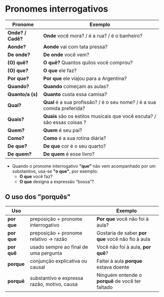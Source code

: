 # Pronomes interrogativos

| Pronome | Exemplo |
| -- | -- |
| **Onde? / Cadê?**  | **Onde** você mora? / é a rua? / é o banheiro? |
| **Aonde?**         | **Aonde** vai com tata pressa? |
| **De onde?**       | **De onde** você vem? |
| **(O) quê?**       | **O quê?** Quantos quilos você comprou? |
| **(O) que?**       | **O que** ele faz? |
| **Por que?**       | **Por que** ele viajou para a Argentina? |
| **Quando?**        | **Quando** começam as aulas? |
| **Quanto/a (s)**   | **Quanto** custa essa camisa? |
| **Qual?**          | **Qual** é a sua profissão? / é o seu nome? / é a sua comida preferida? |
| **Quais?**         | **Quais** são os estilos musicais que você escuta? / são essas coisas ? |
| **Quem?**          | **Quem** é seu pai? |
| **Como?**          | **Como** é a sua rotina diária? |
| **De que?**        | **De que** cor é o seu quarto? |
| **De quem?**       | **De quem** é esse livro? |

* Quando o pronome interrogativo **"que"** não vem acompanhado por um substantivo, usa-se **"o que"**, por exemplo:
  * **O que** você faz?
  * **O que** designa a expressão “bossa”?

## O uso dos "porquês"

| Uso | | Exemplo |
| -- | -- | -- |
| **por que** | preposição + pronome interrogativo          | **Por que** você não foi à aula?|
| **por que** | preposição + pronome relativo -> razão      | Gostaria de saber **por que** você não fio à aula |
| **por quê** | usado sempre ao final de uma pergunta       | Você não foi à aula, **por quê**? |
| **porque**  | conjunção explicativa ou causal             | Faltei à aula **porque** estava doente |
| **porquê**  | substantivo e expressa razão, motivo, causa | Ninguém entende o **porquê** de você ter faltado |